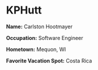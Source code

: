 # KPHutt

**Name:** Carlston Hootmayer

**Occupation:** Software Engineer

**Hometown:**  Mequon, WI

**Favorite Vacation Spot:** Costa Rica
